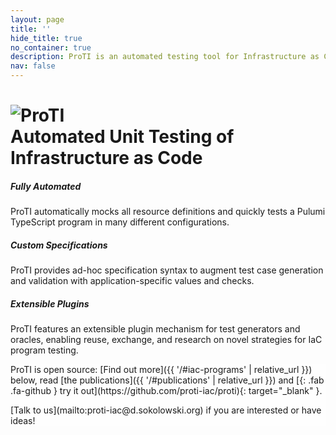 ```yaml
---
layout: page
title: ''
hide_title: true
no_container: true
description: ProTI is an automated testing tool for Infrastructure as Code programs.
nav: false
---
```


<div class="jumbotron" id="proti">
    <div class="container d-flex">
        <div class="row d-flex align-content-center overflow-hidden mt-5 mt-lg-0">
            <div class="col-12 col-lg-6 d-flex align-items-center justify-content-center px-lg-3">
                <h1 class="text-center">
                    <img src="{{ '/assets/img/logo.svg' | relative_url }}" alt="ProTI" class="mb-5" /><br />
                    Automated Unit Testing of Infrastructure&nbsp;as&nbsp;Code
                </h1>
            </div>
            <div class="col-12 col-lg-6 my-5 my-lg-0">
                <div class="decentralizes-coordination card border my-4">
                    <div class="row g-0">
                        <div class="col-12 col-sm-4 col-md-3 col-lg-4 col-xxl-3 d-flex align-items-center justify-content-center">
                            <i class="fas fa-magic fa-4x mt-4 mt-sm-0 ms-sm-4"></i>
                        </div>
                        <div class="col-12 col-sm-8 col-md-9 col-lg-8 col-xxl-9">
                            <div class="card-body">
                                <h5 class="card-title">Fully Automated</h5>
                                <p class="card-text">
                                    ProTI automatically mocks all resource definitions and quickly tests a Pulumi TypeScript program in many different configurations.
                                </p>
                            </div>
                        </div>
                    </div>
                </div>
                <div class="continuous-reactive card border my-4">
                    <div class="row g-0">
                        <div class="col-12 col-sm-4 col-md-3 col-lg-4 col-xxl-3 d-flex align-items-center justify-content-center">
                            <i class="fas fa-code fa-4x mt-4 mt-sm-0 ms-sm-4"></i>
                        </div>
                        <div class="col-12 col-sm-8 col-md-9 col-lg-8 col-xxl-9">
                            <div class="card-body">
                                <h5 class="card-title">Custom Specifications</h5>
                                <p class="card-text">
                                    ProTI provides ad-hoc specification syntax to augment test case generation and validation with application-specific values and checks.
                                </p>
                            </div>
                        </div>
                    </div>
                </div>
                <div class="broadly-compatible card border my-4">
                    <div class="row g-0">
                        <div class="col-12 col-sm-4 col-md-3 col-lg-4 col-xxl-3 d-flex align-items-center justify-content-center">
                            <i class="fas fa-puzzle-piece fa-4x mt-4 mt-sm-0 ms-sm-4"></i>
                        </div>
                        <div class="col-12 col-sm-8 col-md-9 col-lg-8 col-xxl-9">
                            <div class="card-body">
                                <h5 class="card-title">Extensible Plugins</h5>
                                <p class="card-text">
                                    ProTI features an extensible plugin mechanism for test generators and oracles, enabling reuse, exchange, and research on novel strategies for IaC program testing.
                                </p>
                            </div>
                        </div>
                    </div>
                </div>
            </div>
        </div>
    </div>
    <div class="p-3" style="background-color: rgba(255, 255, 255, .7);">
        <div class="my-3 text-center">
            <p class="lead" markdown="1">
                ProTI is open source: [Find out more]({{ '/#iac-programs' | relative_url }}) below, read [the publications]({{ '/#publications' | relative_url }})
                and [<i></i>{: .fab .fa-github } try it out](https://github.com/proti-iac/proti){: target="_blank" }.
            </p>
            <p class="lead" markdown="1">
                [Talk to us](mailto:proti-iac@d.sokolowski.org) if you are interested or have ideas!
            </p>
        </div>
    </div>
</div>
